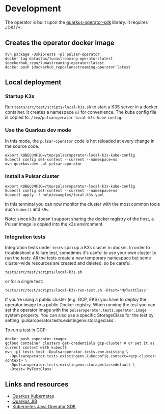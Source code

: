 # Development

The operator is built upon the [quarkus-operator-sdk](https://quarkiverse.github.io/quarkiverse-docs/quarkus-operator-sdk/dev/index.html) library.
It requires JDK17+.

## Creates the operator docker image
```
mvn package -DskipTests -pl pulsar-operator
docker tag datastax/lunastreaming-operator:latest $dockerhub_repo/lunastreaming-operator:latest
docker push $dockerhub_repo/lunastreaming-operator:latest
```
## Local deployment

### Startup K3s
Run `tests/src/test/scripts/local-k3s.sh` to start a K3S server in a docker container.
It creates a namespace `ns` for convenience.
The kube config file is copied to: `/tmp/pulsaroperator-local-k3s-kube-config`.

### Use the Quarkus dev mode

In this mode, the `pulsar-operator` code is hot reloaded at every change in the source code.

```
export KUBECONFIG=/tmp/pulsaroperator-local-k3s-kube-config
kubectl config set-context --current --namespace=ns
mvn quarkus:dev -pl pulsar-operator
```
### Install a Pulsar cluster
```
export KUBECONFIG=/tmp/pulsaroperator-local-k3s-kube-config
kubectl config set-context --current --namespace=ns
kubectl apply -f helm/examples/local-k3s.yaml
```
In this terminal you can now monitor the cluster with the most common tools such `kubectl` and `k9s`.

Note: since k3s doesn't support sharing the docker registry of the host, a Pulsar image is copied into the k3s environment.

### Integration tests
Integration tests under `tests` spin up a K3s cluster in docker.
In order to troubleshoot a failure test, sometimes it's useful to use your own cluster to run the tests. 
All the tests create a new temporary namespace but some cluster-wide resources are created and deleted, so be careful.

```
tests/src/test/scripts/local-k3s.sh 
```

or for a single test:

```
tests/src/test/scripts/local-k3s-run-test.sh -Dtest='MyTestClass' 
```


If you're using a public cluster (e.g. GCP, EKS) you have to deploy the operator image to a public Docker registry.
When running the test you can set the operator image with the `pulsaroperator.tests.operator.image` system property.
You can also use a specific StorageClass for the test by setting ´pulsaroperator.tests.existingenv.storageclass`.

To run a test in GCP:

```
docker push <operator-image>
gcloud container clusters get-credentials gcp-cluster # or set it as current context with kubectl
mvn -pl tests test -Dpulsaroperator.tests.env.existing \
  -Dpulsaroperator.tests.existingenv.kubeconfig.context=<gcp-cluster-context> \
  -Dpulsaroperator.tests.existingenv.storageclass=default \
  -Dtest='MyTestClass'
```


## Links and resources
* [Quarkus Kubernetes](https://quarkus.io/guides/deploying-to-kubernetes)
* [Quarkus JIB](https://quarkus.io/guides/container-image#container-image-options)
* [Kubernetes Java Operator SDK](https://javaoperatorsdk.io/)